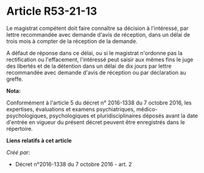 # Article R53-21-13

Le magistrat compétent doit faire connaître sa décision à l'intéressé, par lettre recommandée avec demande d'avis de
réception, dans un délai de trois mois à compter de la réception de la demande. 

A défaut de réponse dans ce délai, ou si le magistrat n'ordonne pas la rectification ou l'effacement, l'intéressé peut saisir
aux mêmes fins le juge des libertés et de la détention dans un délai de dix jours par lettre recommandée avec demande d'avis
de réception ou par déclaration au greffe.

**Nota:**

Conformément à l'article 5 du décret n° 2016-1338 du 7 octobre 2016, les expertises, évaluations et examens psychiatriques,
médico-psychologiques, psychologiques et pluridisciplinaires déposés avant la date d'entrée en vigueur du présent décret
peuvent être enregistrés dans le répertoire.

**Liens relatifs à cet article**

_Créé par_:

  - Décret n°2016-1338 du 7 octobre 2016 - art. 2
